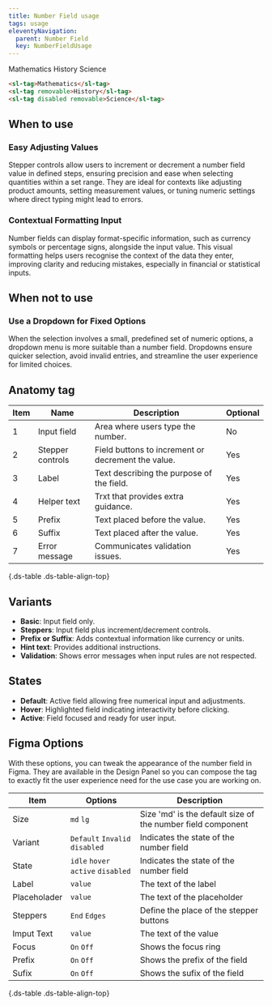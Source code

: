 ```yaml
---
title: Number Field usage
tags: usage
eleventyNavigation:
  parent: Number Field
  key: NumberFieldUsage
---
```

<section class="no-heading">

<div class="ds-example">
<sl-tag>Mathematics</sl-tag>
<sl-tag removable>History</sl-tag>
<sl-tag disabled removable>Science</sl-tag>
</div>

<div class="ds-code">

  ```html
<sl-tag>Mathematics</sl-tag>
<sl-tag removable>History</sl-tag>
<sl-tag disabled removable>Science</sl-tag>
  ```

</div>
</section>

<section>

## When to use

### Easy Adjusting Values
Stepper controls allow users to increment or decrement a number field value in defined steps, ensuring precision and ease when selecting quantities within a set range. They are ideal for contexts like adjusting product amounts, setting measurement values, or tuning numeric settings where direct typing might lead to errors.

### Contextual Formatting Input
Number fields can display format-specific information, such as currency symbols or percentage signs, alongside the input value. This visual formatting helps users recognise the context of the data they enter, improving clarity and reducing mistakes, especially in financial or statistical inputs.

</section>


<section>

## When not to use

### Use a Dropdown for Fixed Options
When the selection involves a small, predefined set of numeric options, a dropdown menu is more suitable than a number field. Dropdowns ensure quicker selection, avoid invalid entries, and streamline the user experience for limited choices.

</section>


<section>

## Anatomy tag

<div class="ds-table-wrapper">

| Item | Name | Description | Optional |
|------|------|-------------|----------|
| 1 | Input field | Area where users type the number. | No |
| 2 | Stepper controls | Field buttons to increment or decrement the value. | Yes |
| 3 | Label | Text describing the purpose of the field. | Yes |
| 4 | Helper text | Trxt that provides extra guidance. | Yes |
| 5 | Prefix | Text placed before the value. | Yes |
| 6 | Suffix | Text placed after the value. | Yes |
| 7 | Error message | Communicates validation issues. | Yes |

{.ds-table .ds-table-align-top}

</div>

</section>


<section>

## Variants

- **Basic**: Input field only.
- **Steppers**: Input field plus increment/decrement controls.
- **Prefix or Suffix**: Adds contextual information like currency or units.
- **Hint text**: Provides additional instructions.
- **Validation**: Shows error messages when input rules are not respected.

</section>

<section>

## States
- **Default**: Active field allowing free numerical input and adjustments.
- **Hover**: Highlighted field indicating interactivity before clicking.
- **Active**: Field focused and ready for user input.

</section>


<section>

## Figma Options

With these options, you can tweak the appearance of the number field in Figma. They are available in the Design Panel so you can compose the tag to exactly fit the user experience need for the use case you are working on.

<div class="ds-table-wrapper">

|Item|Options|Description|
|-|-|-|
|Size|`md` `lg`|Size 'md' is the default size of the number field component |
|Variant|`Default` `Invalid` `disabled`|Indicates the state of the number field|
|State|`idle` `hover` `active` `disabled`|Indicates the state of the number field|
|Label|`value`|The text of the label|
|Placeholader|`value`|The text of the placeholder|
|Steppers|`End` `Edges`|Define the place of the stepper buttons|
|Imput Text|`value`|The text of the value|
|Focus|`On` `Off`|Shows the focus ring|
|Prefix|`On` `Off`|Shows the prefix of the field|
|Sufix|`On` `Off`|Shows the sufix of the field|

{.ds-table .ds-table-align-top}

</div>

</section>
